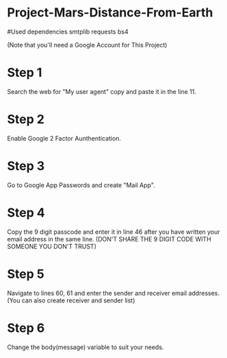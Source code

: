 # Project-Mars-Distance-From-Earth

#Used dependencies
smtplib
requests
bs4

(Note that you'll need a Google Account for This Project)
# Step 1
Search the web for "My user agent" copy and paste it in the line 11.

# Step 2
Enable Google 2 Factor Aunthentication.

# Step 3
Go to Google App Passwords and create "Mail App".

# Step 4
Copy the 9 digit passcode and enter it in line 46 after you have written your email address in the same line.
(DON'T SHARE THE 9 DIGIT CODE WITH SOMEONE YOU DON'T TRUST)

# Step 5
Navigate to lines 60, 61 and enter the sender and receiver email addresses.
(You can also create receiver and sender list)

# Step 6
Change the body(message) variable to suit your needs.
